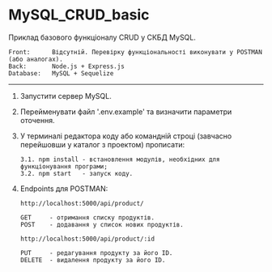 # MySQL_CRUD_basic

Приклад базового функціоналу CRUD у СКБД MySQL.

    Front:      Відсутній. Перевірку функціональності виконувати у POSTMAN (або аналогах).
    Back:       Node.js + Express.js
    Database:   MySQL + Sequelize
__________________________________________________________________

1.  Запустити сервер MySQL.

2.  Перейменувати файл '.env.example' та визначити параметри оточення.

3.  У терминалі редактора коду або командній строці (завчасно перейшовши у каталог з проектом) прописати:
   
        3.1. npm install - встановлення модулів, необхідних для функціонування програми;
        3.2. npm start   - запуск коду.

4.  Endpoints для POSTMAN:

        http://localhost:5000/api/product/
        
        GET     - отримання списку продуктів.
        POST    - додавання у список нових продуктів.
        
        http://localhost:5000/api/product/:id

        PUT     - редагування продукту за його ID.
        DELETE  - видалення продукту за його ID.